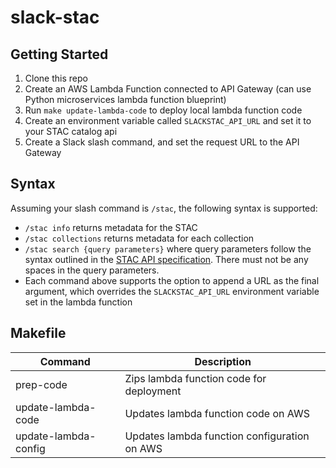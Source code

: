 # slack-stac

## Getting Started
1. Clone this repo
2. Create an AWS Lambda Function connected to API Gateway (can use Python microservices lambda function blueprint)
3. Run `make update-lambda-code` to deploy local lambda function code
4. Create an environment variable called `SLACKSTAC_API_URL` and set it to your STAC catalog api
5. Create a Slack slash command, and set the request URL to the API Gateway

## Syntax
Assuming your slash command is `/stac`, the following syntax is supported:
* `/stac info` returns metadata for the STAC
* `/stac collections` returns metadata for each collection
* `/stac search {query parameters}` where query parameters follow the syntax outlined in the [STAC API specification](https://github.com/radiantearth/stac-spec/blob/master/api-spec/api-spec.md). There must not be any spaces in the query parameters.
* Each command above supports the option to append a URL as the final argument, which overrides the `SLACKSTAC_API_URL` environment variable set in the lambda function

## Makefile
| Command              | Description                                                       
|----------------------|-------------------------------------------------------------------
| prep-code            | Zips lambda function code for deployment                             
| update-lambda-code   | Updates lambda function code on AWS                     
| update-lambda-config | Updates lambda function configuration on AWS
